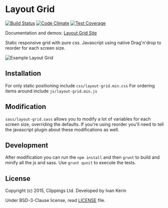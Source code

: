 Layout Grid
===========

[![Build Status](https://travis-ci.org/clippings/layout-grid.svg?branch=master)](https://travis-ci.org/clippings/layout-grid)
[![Code Climate](https://codeclimate.com/github/clippings/layout-grid/badges/gpa.svg)](https://codeclimate.com/github/clippings/layout-grid)
[![Test Coverage](https://codeclimate.com/github/clippings/layout-grid/badges/coverage.svg)](https://codeclimate.com/github/clippings/layout-grid/coverage)

Documentation and demos: [Layout Grid Site](https://clippings.github.com/layout-grid)

Static responsive grid with pure css.
Javascript using native Drag'n'drop to reorder for each screen size.

![Example Layout Grid](http://i.imgur.com/vtkdKg5.png "Layout Example")

Installation
-----------

For only static positioning include `css/layout-grid.min.css`
For ordering items around include `js/layout-grid.min.js`

Modification
------------
`sass/layout-grid.sass` allows you to modify a lot of variables for each screen size, overriding the defaults.
If you're using reorder you'll need to tell the javascript plugin about these modifications as well.

Development
-----------
After modification you can run the `npm install` and then `grunt` to build and minify all the js and sass. Use `grunt qunit` to execute the tests.

License
-------

Copyright (c) 2015, Clippings Ltd. Developed by Ivan Kerin

Under BSD-3-Clause license, read [LICENSE](LICENSE) file.
